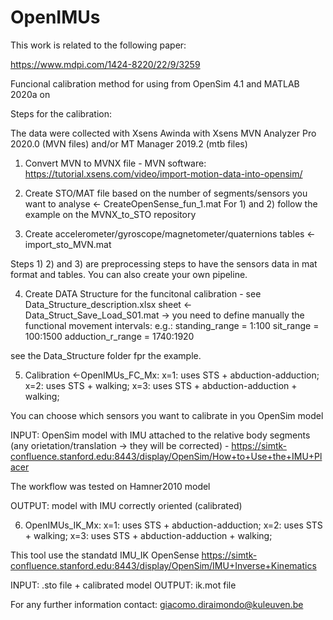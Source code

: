 # OpenIMUs

This work is related to the following paper:

https://www.mdpi.com/1424-8220/22/9/3259

Funcional calibration method for using from OpenSim 4.1 and MATLAB 2020a on

Steps for the calibration:

The data were collected with Xsens Awinda with Xsens MVN Analyzer Pro 2020.0 (MVN files) and/or MT Manager 2019.2 (mtb files)

1) Convert MVN to MVNX file - MVN software: https://tutorial.xsens.com/video/import-motion-data-into-opensim/
2) Create STO/MAT file based on the number of segments/sensors you want to analyse <- CreateOpenSense_fun_1.mat
  For 1) and 2) follow the example on the MVNX_to_STO repository
  
3) Create accelerometer/gyroscope/magnetometer/quaternions tables <- import_sto_MVN.mat

Steps 1) 2) and 3) are preprocessing steps to have the sensors data in mat format and tables. You can also create your own pipeline.

4) Create DATA Structure for the funcitonal calibration - see Data_Structure_description.xlsx sheet <- Data_Struct_Save_Load_S01.mat
	  -> you need to define manually the functional movement intervals:
e.g.: 
standing_range = 1:100
sit_range = 100:1500
adduction_r_range = 1740:1920

see the Data_Structure folder fpr the example.


5) Calibration <-OpenIMUs_FC_Mx:
x=1: uses STS + abduction-adduction; 
x=2: uses STS + walking;
x=3: uses STS + abduction-adduction + walking;
    
You can choose which sensors you want to calibrate in you OpenSim model

INPUT: OpenSim model with IMU attached to the relative body segments (any orietation/translation -> they will be corrected) - https://simtk-confluence.stanford.edu:8443/display/OpenSim/How+to+Use+the+IMU+Placer

The workflow was tested on Hamner2010 model

OUTPUT: model with IMU correctly oriented (calibrated)

6) OpenIMUs_IK_Mx:
x=1: uses STS + abduction-adduction; 
x=2: uses STS + walking;
x=3: uses STS + abduction-adduction + walking;

This tool use the standatd IMU_IK OpenSense https://simtk-confluence.stanford.edu:8443/display/OpenSim/IMU+Inverse+Kinematics

INPUT: .sto file + calibrated model
OUTPUT: ik.mot file

For any further information contact:
giacomo.diraimondo@kuleuven.be
